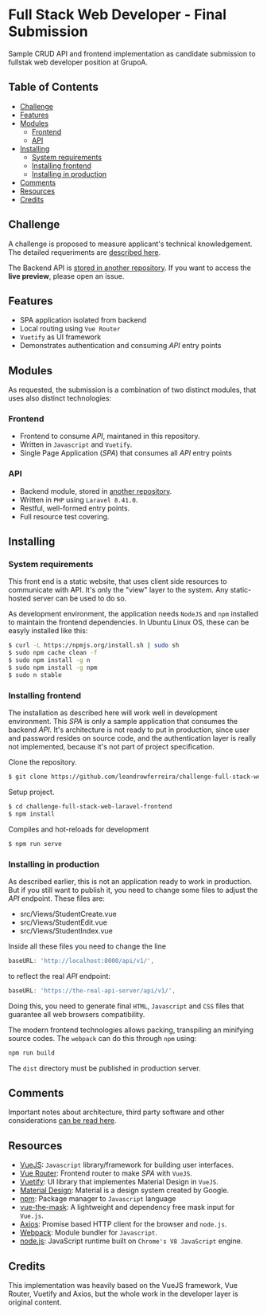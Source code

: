 # Full Stack Web Developer - Final Submission

Sample CRUD API and frontend implementation as candidate submission to fullstak web developer position at GrupoA.

## Table of Contents

  - [Challenge](#challenge)
  - [Features](#features)
  - [Modules](#modules)
    - [Frontend](#frontend)
    - [API](#API)
  - [Installing](#installing)
    - [System requirements](#system-requirements)
    - [Installing frontend](#installing-frontend)
    - [Installing in production](#installing-in-production)
  - [Comments](#comments)
  - [Resources](#resources)
  - [Credits](#credits)


## Challenge

A challenge is proposed to measure applicant's technical knowledgement. The detailed requeriments are [described here](/00_project-specification/README.md).

The Backend API is [stored in another repository](https://github.com/leandrowferreira/challenge-full-stack-web-laravel). If you want to access the **live preview**, please open an issue. 


## Features

- SPA application isolated from backend
- Local routing using `Vue Router`
- `Vuetify` as UI framework
- Demonstrates authentication and consuming *API* entry points


## Modules

As requested, the submission is a combination of two distinct modules, that uses also distinct technologies:


### Frontend

- Frontend to consume *API*, maintaned in this repository.
- Written in `Javascript` and `Vuetify`.
- Single Page Application (*SPA*) that consumes all *API* entry points


### API

- Backend module, stored in [another repository](https://github.com/leandrowferreira/challenge-full-stack-web-laravel).
- Written in `PHP` using `Laravel 8.41.0`.
- Restful, well-formed entry points.
- Full resource test covering.


## Installing


### System requirements

This front end is a static website, that uses client side resources to communicate with API. It's only the "view" layer to the system. Any static-hosted server can be used to do so.

As development environment, the application needs `NodeJS` and `npm` installed to maintain the frontend dependencies. In Ubuntu Linux OS, these can be easyly installed like this:

````bash
$ curl -L https://npmjs.org/install.sh | sudo sh
$ sudo npm cache clean -f
$ sudo npm install -g n
$ sudo npm install -g npm
$ sudo n stable
````


### Installing frontend

The installation as described here will work well in development environment. This *SPA* is only a sample application that consumes the backend *API*. It's architecture is not ready to put in production, since user and password resides on source code, and the authentication layer is really not implemented, because it's not part of project specification.

Clone the repository.

```bash
$ git clone https://github.com/leandrowferreira/challenge-full-stack-web-laravel-frontend.git
```

Setup project.

```bash
$ cd challenge-full-stack-web-laravel-frontend
$ npm install
```

Compiles and hot-reloads for development
```bash
$ npm run serve
```


### Installing in production

As described earlier, this is not an application ready to work in production. But if you still want to publish it, you need to change some files to adjust the *API* endpoint. These files are:

  - src/Views/StudentCreate.vue
  - src/Views/StudentEdit.vue
  - src/Views/StudentIndex.vue

Inside all these files you need to change the line

```javascript
baseURL: 'http://localhost:8000/api/v1/',
```

to reflect the real *API* endpoint:

```javascript
baseURL: 'https://the-real-api-server/api/v1/',
```

Doing this, you need to generate final `HTML`, `Javascript` and `CSS` files that guarantee all web browsers compatibility.

The modern frontend technologies allows packing, transpiling an minifying source codes. The `webpack` can do this through `npm` using:

```bash
npm run build
```

The `dist` directory must be published in production server.


## Comments

Important notes about architecture, third party software and other considerations [can be read here](./COMMENTS.md).


## Resources

  - [VueJS](https://vuejs.org/): `Javascript` library/framework for building user interfaces.
  - [Vue Router](https://router.vuejs.org/): Frontend router to make *SPA* with `VueJS`.
  - [Vuetify](https://vuetifyjs.com/): UI library that implementes Material Design in `VueJS`.
  - [Material Design](https://material.io/design): Material is a design system created by Google.
  - [npm](https://www.npmjs.org/): Package manager to `Javascript` language
  - [vue-the-mask](https://vuejs-tips.github.io/vue-the-mask/): A lightweight and dependency free mask input for `Vue.js`.
  - [Axios](https://github.com/axios/axios): Promise based HTTP client for the browser and `node.js`.
  - [Webpack](https://webpack.js.org/): Module bundler for `Javascript`.
  - [node.js](https://nodejs.org/): JavaScript runtime built on `Chrome's V8 JavaScript` engine.


## Credits

This implementation was heavily based on the VueJS framework, Vue Router, Vuetify and Axios, but the whole work in the developer layer is original content.
